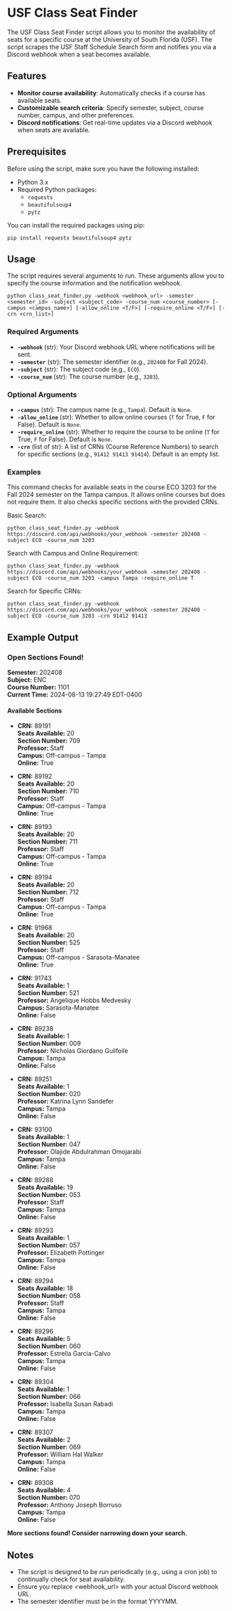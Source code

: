 
# USF Class Seat Finder

The USF Class Seat Finder script allows you to monitor the availability of seats for a specific course at the University of South Florida (USF). The script scrapes the USF Staff Schedule Search form and notifies you via a Discord webhook when a seat becomes available.

## Features

-   **Monitor course availability**: Automatically checks if a course has available seats.
-   **Customizable search criteria**: Specify semester, subject, course number, campus, and other preferences.
-   **Discord notifications**: Get real-time updates via a Discord webhook when seats are available.

## Prerequisites

Before using the script, make sure you have the following installed:

-   Python 3.x
-   Required Python packages:
    -   `requests`
    -   `beautifulsoup4`
    -   `pytz`

You can install the required packages using pip:

`pip install requests beautifulsoup4 pytz` 

## Usage

The script requires several arguments to run. These arguments allow you to specify the course information and the notification webhook.

`python class_seat_finder.py -webhook <webhook_url> -semester <semester_id> -subject <subject_code> -course_num <course_number> [-campus <campus_name>] [-allow_online <T/F>] [-require_online <T/F>] [-crn <crn_list>]`

### Required Arguments

-   **`-webhook`** (str): Your Discord webhook URL where notifications will be sent.
-   **`-semester`** (str): The semester identifier (e.g., `202408` for Fall 2024).
-   **`-subject`** (str): The subject code (e.g., `ECO`).
-   **`-course_num`** (str): The course number (e.g., `3203`).

### Optional Arguments

-   **`-campus`** (str): The campus name (e.g., `Tampa`). Default is `None`.
-   **`-allow_online`** (str): Whether to allow online courses (`T` for True, `F` for False). Default is `None`.
-   **`-require_online`** (str): Whether to require the course to be online (`T` for True, `F` for False). Default is `None`.
-   **`-crn`** (list of str): A list of CRNs (Course Reference Numbers) to search for specific sections (e.g., `91412 91413 91414`). Default is an empty list.

### Examples


This command checks for available seats in the course ECO 3203 for the Fall 2024 semester on the Tampa campus. It allows online courses but does not require them. It also checks specific sections with the provided CRNs.

Basic Search:

`python class_seat_finder.py -webhook https://discord.com/api/webhooks/your_webhook -semester 202408 -subject ECO -course_num 3203`

Search with Campus and Online Requirement:

`python class_seat_finder.py -webhook https://discord.com/api/webhooks/your_webhook -semester 202408 -subject ECO -course_num 3203 -campus Tampa -require_online T`

Search for Specific CRNs:

`python class_seat_finder.py -webhook https://discord.com/api/webhooks/your_webhook -semester 202408 -subject ECO -course_num 3203 -crn 91412 91413`

## Example Output

### Open Sections Found!

**Semester:** 202408  
**Subject:** ENC  
**Course Number:** 1101  
**Current Time:** 2024-08-13 19:27:49 EDT-0400

#### Available Sections

- **CRN:** 89191  
  **Seats Available:** 20  
  **Section Number:** 709  
  **Professor:** Staff  
  **Campus:** Off-campus - Tampa  
  **Online:** True

- **CRN:** 89192  
  **Seats Available:** 20  
  **Section Number:** 710  
  **Professor:** Staff  
  **Campus:** Off-campus - Tampa  
  **Online:** True

- **CRN:** 89193  
  **Seats Available:** 20  
  **Section Number:** 711  
  **Professor:** Staff  
  **Campus:** Off-campus - Tampa  
  **Online:** True

- **CRN:** 89194  
  **Seats Available:** 20  
  **Section Number:** 712  
  **Professor:** Staff  
  **Campus:** Off-campus - Tampa  
  **Online:** True

- **CRN:** 91968  
  **Seats Available:** 20  
  **Section Number:** 525  
  **Professor:** Staff  
  **Campus:** Off-campus - Sarasota-Manatee  
  **Online:** True

- **CRN:** 91743  
  **Seats Available:** 1  
  **Section Number:** 521  
  **Professor:** Angelique Hobbs Medvesky  
  **Campus:** Sarasota-Manatee  
  **Online:** False

- **CRN:** 89238  
  **Seats Available:** 1  
  **Section Number:** 009  
  **Professor:** Nicholas Giordano Guilfoile  
  **Campus:** Tampa  
  **Online:** False

- **CRN:** 89251  
  **Seats Available:** 1  
  **Section Number:** 020  
  **Professor:** Katrina Lynn Sandefer  
  **Campus:** Tampa  
  **Online:** False

- **CRN:** 93100  
  **Seats Available:** 1  
  **Section Number:** 047  
  **Professor:** Olajide Abdulrahman Omojarabi  
  **Campus:** Tampa  
  **Online:** False

- **CRN:** 89288  
  **Seats Available:** 19  
  **Section Number:** 053  
  **Professor:** Staff  
  **Campus:** Tampa  
  **Online:** False

- **CRN:** 89293  
  **Seats Available:** 1  
  **Section Number:** 057  
  **Professor:** Elizabeth Pottinger  
  **Campus:** Tampa  
  **Online:** False

- **CRN:** 89294  
  **Seats Available:** 18  
  **Section Number:** 058  
  **Professor:** Staff  
  **Campus:** Tampa  
  **Online:** False

- **CRN:** 89296  
  **Seats Available:** 5  
  **Section Number:** 060  
  **Professor:** Estrella Garcia-Calvo  
  **Campus:** Tampa  
  **Online:** False

- **CRN:** 89304  
  **Seats Available:** 1  
  **Section Number:** 066  
  **Professor:** Isabella Susan Rabadi  
  **Campus:** Tampa  
  **Online:** False

- **CRN:** 89307  
  **Seats Available:** 2  
  **Section Number:** 069  
  **Professor:** William Hal Walker  
  **Campus:** Tampa  
  **Online:** False

- **CRN:** 89308  
  **Seats Available:** 4  
  **Section Number:** 070  
  **Professor:** Anthony Joseph Borruso  
  **Campus:** Tampa  
  **Online:** False

**More sections found! Consider narrowing down your search.**

## Notes

-   The script is designed to be run periodically (e.g., using a cron job) to continually check for seat availability.
-   Ensure you replace <webhook_url> with your actual Discord webhook URL.
-   The semester identifier must be in the format YYYYMM.
